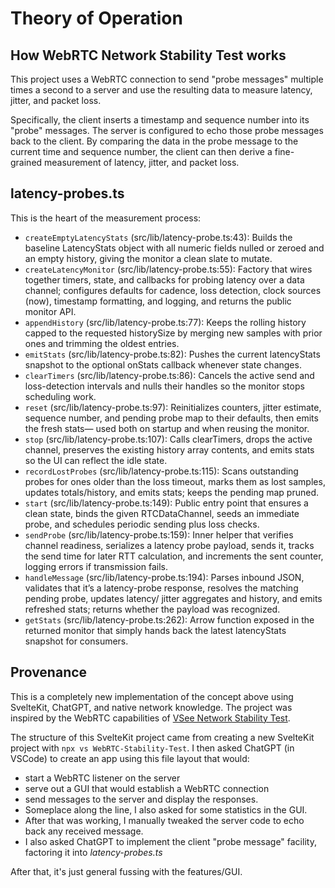 # Theory of Operation

## How WebRTC Network Stability Test works

This project uses a WebRTC connection to
send "probe messages" multiple times a second
to a server and use the resulting data to
measure latency, jitter, and packet loss.

Specifically, the client inserts
a timestamp and sequence number into its "probe" messages.
The server is configured to echo those probe messages
back to the client.
By comparing the data in the probe message
to the current time and sequence number,
the client can then derive a fine-grained measurement of
latency, jitter, and packet loss.

## latency-probes.ts

This is the heart of the measurement process:

- `createEmptyLatencyStats` (src/lib/latency-probe.ts:43):
  Builds the baseline LatencyStats object with all numeric fields
  nulled or zeroed and an empty history, giving the monitor a
  clean slate to mutate.
- `createLatencyMonitor` (src/lib/latency-probe.ts:55):
  Factory that wires together timers, state, and callbacks for
  probing latency over a data channel; configures defaults for
  cadence, loss detection, clock sources (now), timestamp
  formatting, and logging, and returns the public monitor API.
- `appendHistory` (src/lib/latency-probe.ts:77):
  Keeps the rolling history capped to the requested historySize
  by merging new samples with prior ones and trimming the oldest
  entries.
- `emitStats` (src/lib/latency-probe.ts:82):
  Pushes the current latencyStats snapshot to the optional
  onStats callback whenever state changes.
- `clearTimers` (src/lib/latency-probe.ts:86):
  Cancels the active send and loss-detection intervals and nulls
  their handles so the monitor stops scheduling work.
- `reset` (src/lib/latency-probe.ts:97):
  Reinitializes counters, jitter estimate, sequence number, and
  pending probe map to their defaults, then emits the fresh stats—
  used both on startup and when reusing the monitor.
- `stop` (src/lib/latency-probe.ts:107):
  Calls clearTimers, drops the active channel, preserves the
  existing history array contents, and emits stats so the UI can
  reflect the idle state.
- `recordLostProbes` (src/lib/latency-probe.ts:115):
  Scans outstanding probes for ones older than the loss timeout,
  marks them as lost samples, updates totals/history, and emits
  stats; keeps the pending map pruned.
- `start` (src/lib/latency-probe.ts:149):
  Public entry point that ensures a clean state, binds the given
  RTCDataChannel, seeds an immediate probe, and schedules
  periodic sending plus loss checks.
- `sendProbe` (src/lib/latency-probe.ts:159):
  Inner helper that verifies channel readiness, serializes a
  latency probe payload, sends it, tracks the send time for later
  RTT calculation, and increments the sent counter, logging
  errors if transmission fails.
- `handleMessage` (src/lib/latency-probe.ts:194):
  Parses inbound JSON, validates that it’s a latency-probe
  response, resolves the matching pending probe, updates latency/
  jitter aggregates and history, and emits refreshed stats;
  returns whether the payload was recognized.
- `getStats` (src/lib/latency-probe.ts:262):
  Arrow function exposed in the returned monitor that simply
  hands back the latest latencyStats snapshot for consumers.

## Provenance

This is a completely new implementation of the concept above
using SvelteKit, ChatGPT, and native network knowledge.
The project was inspired by the WebRTC capabilities of
[VSee Network Stability Test](https://test.vsee.com/network/index.html).

The structure of this SvelteKit project came from creating
a new SvelteKit project with `npx vs WebRTC-Stability-Test`.
I then asked ChatGPT (in VSCode) to create an app
using this file layout that would:

- start a WebRTC listener on the server
- serve out a GUI that would establish a WebRTC connection
- send messages to the server and display the responses.
- Someplace along the line, I also asked for some statistics
  in the GUI.
- After that was working, I manually tweaked the server
  code to echo back any received message.
- I also asked ChatGPT to implement the client "probe message"
  facility, factoring it into _latency-probes.ts_

After that, it's just general fussing with the features/GUI.
